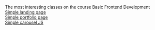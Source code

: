 The most interesting classes on the course Basic Frontend Development
<br>
[Simple landing page](https://angemariya.github.io/Basic_FE/Project-3/index.html)
<br>
[Simple portfolio page](https://angemariya.github.io/Basic_FE/Project-5/index.html)
<br>
[Simple carousel JS](https://angemariya.github.io/Basic_FE/Project-11/index.html)
<br>
